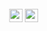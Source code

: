 <img height="24" width="24" src="https://cdn.jsdelivr.net/npm/simple-icons@v3/icons/discord.svg" />     <img height="24" width="24" src="https://cdn.jsdelivr.net/npm/simple-icons@v3/icons/twitter.svg" />
